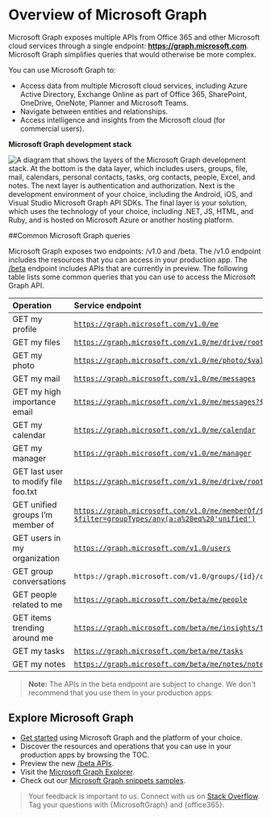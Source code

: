 # Overview of Microsoft Graph

Microsoft Graph exposes multiple APIs from Office 365 and other Microsoft cloud services through a single endpoint:  **https://graph.microsoft.com**. Microsoft Graph simplifies queries that would otherwise be more complex. 
 
You can use Microsoft Graph to:

- Access data from multiple Microsoft cloud services, including Azure Active Directory, Exchange Online as part of Office 365, SharePoint, OneDrive, OneNote, Planner and Microsoft Teams.
- Navigate between entities and relationships.
- Access intelligence and insights from the Microsoft cloud (for commercial users).

**Microsoft Graph development stack**

![A diagram that shows the layers of the Microsoft Graph development stack. At the bottom is the data layer, which includes users, groups, file, mail, calendars, personal contacts, tasks, org contacts, people, Excel, and notes. The next layer is authentication and authorization. Next is the development environment of your choice, including the Android, iOS, and Visual Studio Microsoft Graph API SDKs. The final layer is your solution, which uses the technology of your choice, including .NET, JS, HTML, and Ruby, and is hosted on Microsoft Azure or another hosting platform.](./images/MicrosoftGraph_DevStack.png)

<!--<a name="msg_queries"> </a>-->

##Common Microsoft Graph queries

Microsoft Graph exposes two endpoints: /v1.0 and /beta. The /v1.0 endpoint includes the resources that you can access in your production app. The [/beta](http://developer.microsoft.com/en-us/graph/docs/api-reference/beta/beta-overview) endpoint includes APIs that are currently in preview. The following table lists some common queries that you can use to access the Microsoft Graph API.

| **Operation**	| **Service endpoint** |
|:--------------------------|:----------------------------------------|
|   GET my profile |	[`https://graph.microsoft.com/v1.0/me`](https://graph.microsoft.io/en-us/graph-explorer/?request=me&version=v1.0) |
|   GET my files | [`https://graph.microsoft.com/v1.0/me/drive/root/children`](https://graph.microsoft.io/en-us/graph-explorer/?request=me%2Fdrive%2Froot%2Fchildren&version=v1.0) |
|   GET my photo	 | [`https://graph.microsoft.com/v1.0/me/photo/$value`](https://graph.microsoft.io/en-us/graph-explorer/?request=me%2Fphoto%2F%24value&version=v1.0) |
|   GET my mail |	[`https://graph.microsoft.com/v1.0/me/messages`](https://graph.microsoft.io/en-us/graph-explorer/?request=me%2Fmessages&version=v1.0) |
|   GET my high importance email | [`https://graph.microsoft.com/v1.0/me/messages?$filter=importance%20eq%20'high'`](https://graph.microsoft.io/en-us/graph-explorer/?request=me%2Fmessages%3F%24filter%3Dimportance%2520eq%2520'high'&version=v1.0) |
|   GET my calendar |	[`https://graph.microsoft.com/v1.0/me/calendar`](https://graph.microsoft.io/en-us/graph-explorer/?request=me%2Fcalendar&version=v1.0) |
|   GET my manager	| [`https://graph.microsoft.com/v1.0/me/manager`](https://graph.microsoft.io/en-us/graph-explorer/?request=me%2Fmanager&version=v1.0) |
|   GET last user to modify file foo.txt |	[`https://graph.microsoft.com/v1.0/me/drive/root/children/foo.txt/lastModifiedByUser`](https://graph.microsoft.io/en-us/graph-explorer/?request=me%2Fdrive%2Froot%2Fchildren%2Ffoo.txt%2FlastModifiedByUser&version=v1.0) |
|   GET unified groups I’m member of|	[`https://graph.microsoft.com/v1.0/me/memberOf/$/microsoft.graph.group?$filter=groupTypes/any(a:a%20eq%20'unified')`](https://graph.microsoft.io/en-us/graph-explorer/?request=me%2FmemberOf%2F%24%2Fmicrosoft.graph.group%3F%24filter%3DgroupTypes%2Fany(a%3Aa%2520eq%2520'unified')&version=v1.0) |
|   GET users in my organization	 | [`https://graph.microsoft.com/v1.0/users`](https://graph.microsoft.io/en-us/graph-explorer/?request=users&version=v1.0) |
|   GET group conversations |	`https://graph.microsoft.com/v1.0/groups/{id}/conversations`|
|   GET people related to me	| [`https://graph.microsoft.com/beta/me/people`](https://graph.microsoft.io/en-us/graph-explorer/?request=me%2Fpeople&version=beta)  |
|   GET items trending around me |	[`https://graph.microsoft.com/beta/me/insights/trending`](https://graph.microsoft.io/en-us/graph-explorer/?request=me%2Finsights%2Ftrending&version=beta) |
|   GET my tasks	| [`https://graph.microsoft.com/beta/me/tasks`](https://graph.microsoft.io/en-us/graph-explorer/?request=me%2Ftasks&version=beta) |
|   GET my notes |	[`https://graph.microsoft.com/beta/me/notes/notebooks`](https://graph.microsoft.io/en-us/graph-explorer/?request=me%2Fnotes%2Fnotebooks&version=beta) |


>**Note:** The APIs in the beta endpoint are subject to change. We don't recommend that you use them in your production apps. 

<!-- <a name="msg_roof"> </a> -->

## Explore Microsoft Graph

- [Get started](https://developer.microsoft.com/en-us/graph/docs/get-started/get-started) using Microsoft Graph and the platform of your choice.
- Discover the resources and operations that you can use in your production apps by browsing the TOC.
- Preview the new [/beta APIs](https://developer.microsoft.com/en-us/graph/docs/api-reference/beta/beta-overview).
- Visit the [Microsoft Graph Explorer](https://graph.microsoft.io/graph-explorer).
- Check out our [Microsoft Graph snippets samples](https://github.com/search?q=org%3Amicrosoftgraph+snippets-sample).

 >  Your feedback is important to us. Connect with us on [Stack Overflow](http://stackoverflow.com/questions/tagged/office365+or+microsoftgraph). Tag your questions with {MicrosoftGraph} and {office365}.



